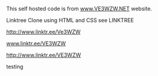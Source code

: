 
This self hosted code is from www.VE3WZW.NET website.


Linktree Clone using HTML and CSS
see LINKTREE

http://www.linktr.ee/Ve3WZW

www.linktr.ee/VE3WZW

http://www.linktr.ee/VE3WZW

testing
